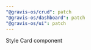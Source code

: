```yaml
---
"@gravis-os/crud": patch
"@gravis-os/dashboard": patch
"@gravis-os/ui": patch
---
```


Style Card component
